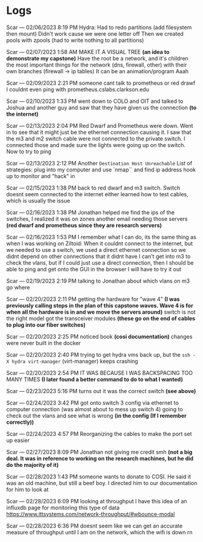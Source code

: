 # Logs

Scar — 02/06/2023 8:19 PM
Hydra:
Had to redo partitions (add filesystem then mount)
Didn't work cause we were one letter off
Then we created pools with zpools (had to write nothing to all partitions)

Scar — 02/07/2023 1:58 AM
MAKE IT A VISUAL TREE <b>(an idea to demonstrate my capstone)</b>
Have the root be a network, and it's children the most important things for the network (dns, firewall, other) with their own branches (firewall -> ip tables)
It can be an animation/program
Aaah

Scar — 02/09/2023 2:21 PM
someone cant talk to prometheus or red drawf
I couldnt even ping with prometheus.cslabs.clarkson.edu

Scar — 02/10/2023 1:33 PM
went down to COLO and OIT and talked to Joshua and another guy and saw that they have given us the connection <b>(to the internet)</b>

Scar — 02/13/2023 2:04 PM
Red Dwarf and Prometheus were down. Went in to see that it might just be the ethernet connection causing it. I saw that the m3 and m2 switch cable were not connected to the private switch. I connected those and made sure the lights were going up on the switch. Now to try to ping

Scar — 02/13/2023 2:12 PM
Another `Destination Host Unreachable`
List of strategies:
plug into my computer and use `nmap`` and find ip address
hook up to monitor and "hack" in

Scar — 02/15/2023 1:38 PM
back to red dwarf and m3 switch. Switch doesnt seem connected to the internet either
learned how to test cables, which is usually the issue

Scar — 02/16/2023 1:38 PM
Jonathan helped me find the ips of the switches, I realized it was on zones
another email needing those servers <b>(red dwarf and prometheus since they are research servers)</b>

Scar — 02/16/2023 1:53 PM
I remember what I can do, its the same thing as when I was working on Ziltoid:
When it couldnt connect to the internet, but we needed to use a switch, we used a direct ethernet connection so we didnt depend on other connections that it didnt have
I can't get into m3 to check the vlans, but if I could just use a direct connection, then I should be able to ping and get onto the GUI in the browser
I will have to try it out

Scar — 02/19/2023 2:19 PM
talking to Jonathan about which vlans on m3 go where

Scar — 02/20/2023 2:11 PM
getting the hardware for "wave 4" <b>(I was previously calling steps in the plan of this capstone waves. Wave 4 is for when all the hardware is in and we move the servers around)</b>
switch is not the right model
got the transceiver modules <b>(these go on the end of cables to plug into our fiber switches)</b>

Scar — 02/20/2023 2:25 PM
noticed book <b>(cosi documentation)</b> changes were never built in the docker

Scar — 02/20/2023 2:40 PM
trying to get hydra vms back up, but the `ssh -X hydra virt-manager`
 (virt-manager) keeps crashing

 Scar — 02/20/2023 2:54 PM
IT WAS BECAUSE I WAS BACKSPACING TOO MANY TIMES <b>(I later found a better command to do to what I wanted)</b>

Scar — 02/23/2023 5:16 PM
turns out it was the correct switch <b>(see above)</b>

Scar — 02/24/2023 3:42 PM
got onto switch 3 config via ethernet to computer connection (was almost about to mess up switch 4)
going to check out the vlans and see what is wrong <b>(in the config (If I remember correctly))</b>

Scar — 02/24/2023 4:57 PM
Reorganizing the cables to make the port set up easier

Scar — 02/27/2023 8:09 PM
Jonathan not giving me credit smh <b>(not a big deal. It was in reference to working on the research machines, but he did do the majority of it)</b>

Scar — 02/28/2023 1:43 PM
someone wants to donate to COSI. He said it was an old machine, but still a beef boy. I directed him to our documentation for him to look at

Scar — 02/28/2023 6:09 PM
looking at throughput
I have this idea of an influxdb page for monitoring this type of data
https://www.ittsystems.com/network-throughput/#wbounce-modal

Scar — 02/28/2023 6:36 PM
doesnt seem like we can get an accurate measure of throughput until I am on the network, which the wifi is down rn